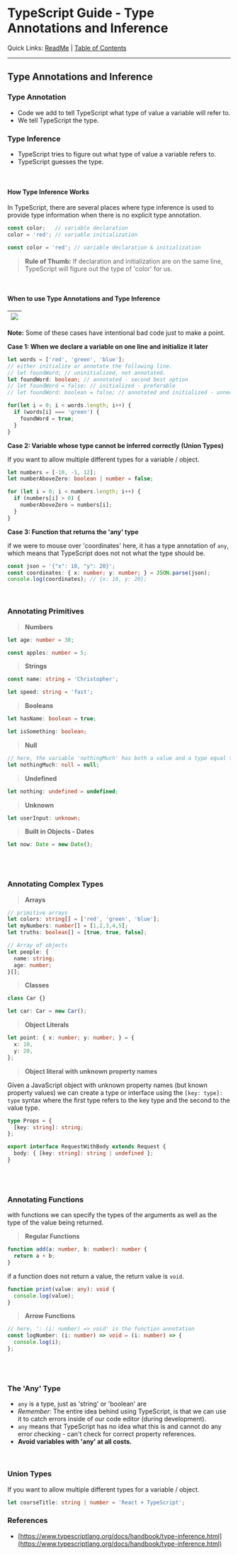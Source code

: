 # TypeScript Guide - Type Annotations and Inference
Quick Links: [ReadMe](../README.md) | [Table of Contents](./docs/00-index.md)

---

## Type Annotations and Inference

### Type Annotation

 - Code we add to tell TypeScript what type of value a variable will refer to.
 - We tell TypeScript the type.

### Type Inference

 - TypeScript tries to figure out what type of value a variable refers to.
 - TypeScript guesses the type.

<br />

#### How Type Inference Works

In TypeScript, there are several places where type inference is used to provide type information when there is no explicit type annotation. 


```ts
const color;   // variable declaration
color = 'red'; // variable initialization

const color = 'red'; // variable declaration & initialization
```

> **Rule of Thumb:**
If declaration and initialization are on the same line, TypeScript will figure out the type of 'color' for us.

<br />

#### When to use Type Annotations and Type Inference

|![](./screenshots/05-annotate-vs-infer.png)
|--

**Note:** Some of these cases have intentional bad code just to make a point.


**Case 1: When we declare a variable on one line and initialize it later**

```ts
let words = ['red', 'green', 'blue'];
// either initialize or annotate the following line.
// let foundWord; // uninitialized, not annotated.
let foundWord: boolean; // annotated - second best option
// let foundWord = false; // initialized - preferable
// let foundWord: boolean = false; // annotated and initialized - unnecessary

for(let i = 0; i < words.length; i++) {
  if (words[i] === 'green') {
    foundWord = true;
  }
}
```

**Case 2: Variable whose type cannot be inferred correctly (Union Types)**

If you want to allow multiple different types for a variable / object.

```ts
let numbers = [-10, -1, 12];
let numberAboveZero: boolean | number = false;

for (let i = 0; i < numbers.length; i++) {
  if (numbers[i] > 0) {
    numberAboveZero = numbers[i];
  }
}
```

**Case 3: Function that returns the 'any' type**

if we were to mouse over 'coordinates' here, it has a type annotation of `any`, which means that TypeScript does not not what the type should be.

```ts
const json = '{"x": 10, "y": 20}';
const coordinates: { x: number; y: number; } = JSON.parse(json);
console.log(coordinates); // {x: 10, y: 20};
```

<br />

### Annotating Primitives

> **Numbers**
```ts
let age: number = 38;

const apples: number = 5;
```

> **Strings**
```ts
const name: string = 'Christopher';

let speed: string = 'fast';
```

> **Booleans**
```ts
let hasName: boolean = true;

let isSomething: boolean;
```

> **Null**
```ts
// here, the variable 'nothingMuch' has both a value and a type equal to null.
let nothingMuch: null = null;
```

> **Undefined**
```ts
let nothing: undefined = undefined;
```

> **Unknown**
```ts
let userInput: unknown;
```

> **Built in Objects - Dates**
```ts
let now: Date = new Date();
```

<br /><br />

### Annotating Complex Types

> **Arrays**
```ts
// primitive arrays
let colors: string[] = ['red', 'green', 'blue'];
let myNumbers: number[] = [1,2,3,4,5];
let truths: boolean[] = [true, true, false];

// Array of objects
let people: {
  name: string;
  age: number;
}[];

```

> **Classes**
```ts
class Car {}

let car: Car = new Car();
```

> **Object Literals**
```ts
let point: { x: number; y: number; } = {
  x: 10,
  y: 20,
};
```

> **Object literal with unknown property names**

Given a JavaScript object with unknown property names (but known property values) we can create a type or interface using the `[key: type]: type` syntax where the first type refers to the key type and the second to the value type.

```ts
type Props = {
  [key: string]: string;
};
```

```ts
export interface RequestWithBody extends Request {
  body: { [key: string]: string | undefined };
}
```

<br /><br />

### Annotating Functions

with functions we can specify the types of the arguments as well as the type of the value being returned.

> **Regular Functions**
```ts
function add(a: number, b: number): number {
  return a + b;
}
```

if a function does not return a value, the return value is `void`.

```ts
function print(value: any): void {
  console.log(value);
}
```

> **Arrow Functions**
```ts
// here, ': (i: number) => void' is the function annotation
const logNumber: (i: number) => void = (i: number) => {
  console.log(i);
};
```

<br /><br />

### The 'Any' Type

 - `any` is a type, just as 'string' or 'boolean' are
 - *Remember*: The entire idea behind using TypeScript, is that we can use it to catch errors inside of our code editor (during development).
 - `any` means that TypeScript has no idea what this is and cannot do any error checking - can't check for correct property references.
 - **Avoid variables with 'any' at all costs.**


<br />

### Union Types

If you want to allow multiple different types for a variable / object.

```ts
let courseTitle: string | number = 'React + TypeScript';
```

### References

 - [https://www.typescriptlang.org/docs/handbook/type-inference.html](https://www.typescriptlang.org/docs/handbook/type-inference.html)